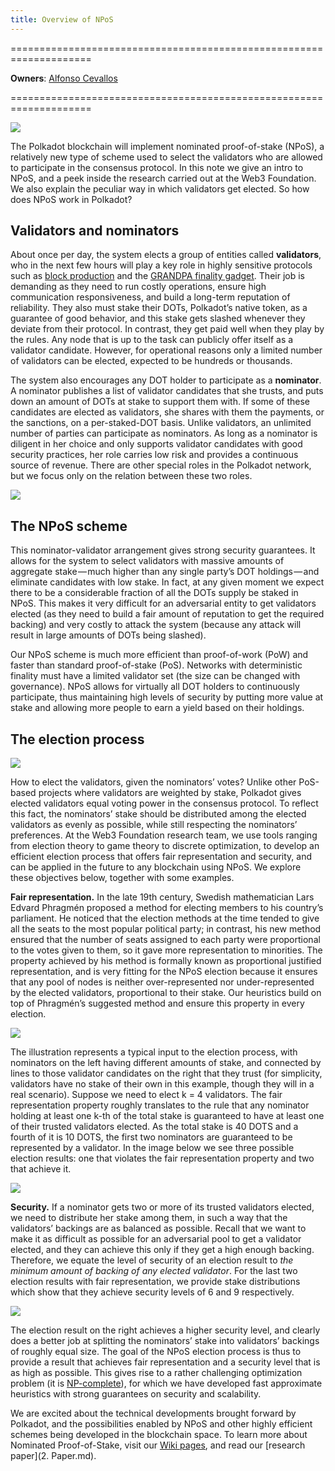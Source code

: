 ```yaml
---
title: Overview of NPoS
---
```


====================================================================

**Owners**: [Alfonso Cevallos](/team_members/alfonso.html)

====================================================================

![](NPoS_Cover.png)


The Polkadot blockchain will implement nominated proof-of-stake (NPoS), a relatively new type of scheme used to select the validators who are allowed to participate in the consensus protocol. In this note we give an intro to NPoS, and a peek inside the research carried out at the Web3 Foundation. We also explain the peculiar way in which validators get elected. So how does NPoS work in Polkadot?

## Validators and nominators

About once per day, the system elects a group of entities called **validators**, who in the next few hours will play a key role in highly sensitive protocols such as [block production](../block-production.html) and the [GRANDPA finality gadget](../finality.html). Their job is demanding as they need to run costly operations, ensure high communication responsiveness, and build a long-term reputation of reliability. They also must stake their DOTs, Polkadot’s native token, as a guarantee of good behavior, and this stake gets slashed whenever they deviate from their protocol. In contrast, they get paid well when they play by the rules. Any node that is up to the task can publicly offer itself as a validator candidate. However, for operational reasons only a limited number of validators can be elected, expected to be hundreds or thousands.

The system also encourages any DOT holder to participate as a **nominator**. A nominator publishes a list of validator candidates that she trusts, and puts down an amount of DOTs at stake to support them with. If some of these candidates are elected as validators, she shares with them the payments, or the sanctions, on a per-staked-DOT basis. Unlike validators, an unlimited number of parties can participate as nominators. As long as a nominator is diligent in her choice and only supports validator candidates with good security practices, her role carries low risk and provides a continuous source of revenue. There are other special roles in the Polkadot network, but we focus only on the relation between these two roles.

![](NPoS_1.png)



## The NPoS scheme

This nominator-validator arrangement gives strong security guarantees. It allows for the system to select validators with massive amounts of aggregate stake — much higher than any single party’s DOT holdings — and eliminate candidates with low stake. In fact, at any given moment we expect there to be a considerable fraction of all the DOTs supply be staked in NPoS. This makes it very difficult for an adversarial entity to get validators elected (as they need to build a fair amount of reputation to get the required backing) and very costly to attack the system (because any attack will result in large amounts of DOTs being slashed).

Our NPoS scheme is much more efficient than proof-of-work (PoW) and faster than standard proof-of-stake (PoS). Networks with deterministic finality must have a limited validator set (the size can be changed with governance). NPoS allows for virtually all DOT holders to continuously participate, thus maintaining high levels of security by putting more value at stake and allowing more people to earn a yield based on their holdings.

## The election process

![](NPoS_2.png)


How to elect the validators, given the nominators’ votes? Unlike other PoS-based projects where validators are weighted by stake, Polkadot gives elected validators equal voting power in the consensus protocol. To reflect this fact, the nominators’ stake should be distributed among the elected validators as evenly as possible, while still respecting the nominators’ preferences. At the Web3 Foundation research team, we use tools ranging from election theory to game theory to discrete optimization, to develop an efficient election process that offers fair representation and security, and can be applied in the future to any blockchain using NPoS. We explore these objectives below, together with some examples.

**Fair representation.** In the late 19th century, Swedish mathematician Lars Edvard Phragmén proposed a method for electing members to his country’s parliament. He noticed that the election methods at the time tended to give all the seats to the most popular political party; in contrast, his new method ensured that the number of seats assigned to each party were proportional to the votes given to them, so it gave more representation to minorities. The property achieved by his method is formally known as proportional justified representation, and is very fitting for the NPoS election because it ensures that any pool of nodes is neither over-represented nor under-represented by the elected validators, proportional to their stake. Our heuristics build on top of Phragmén’s suggested method and ensure this property in every election.

![](NPoS_3.png)


The illustration represents a typical input to the election process, with nominators on the left having different amounts of stake, and connected by lines to those validator candidates on the right that they trust (for simplicity, validators have no stake of their own in this example, though they will in a real scenario). Suppose we need to elect k = 4 validators. The fair representation property roughly translates to the rule that any nominator holding at least one k-th of the total stake is guaranteed to have at least one of their trusted validators elected. As the total stake is 40 DOTS and a fourth of it is 10 DOTS, the first two nominators are guaranteed to be represented by a validator. In the image below we see three possible election results: one that violates the fair representation property and two that achieve it.


![](NPoS_4.png)


**Security.** If a nominator gets two or more of its trusted validators elected, we need to distribute her stake among them, in such a way that the validators’ backings are as balanced as possible. Recall that we want to make it as difficult as possible for an adversarial pool to get a validator elected, and they can achieve this only if they get a high enough backing. Therefore, we equate the level of security of an election result to *the minimum amount of backing of any elected validator*. For the last two election results with fair representation, we provide stake distributions which show that they achieve security levels of 6 and 9 respectively.

![](NPoS_5.png)


The election result on the right achieves a higher security level, and clearly does a better job at splitting the nominators’ stake into validators’ backings of roughly equal size. The goal of the NPoS election process is thus to provide a result that achieves fair representation and a security level that is as high as possible. This gives rise to a rather challenging optimization problem (it is [NP-complete](https://www.britannica.com/science/NP-complete-problem)), for which we have developed fast approximate heuristics with strong guarantees on security and scalability.

We are excited about the technical developments brought forward by Polkadot, and the possibilities enabled by NPoS and other highly efficient schemes being developed in the blockchain space. To learn more about Nominated Proof-of-Stake, visit our [Wiki pages](https://wiki.polkadot.network/docs/en/learn-staking), and read our [research paper](2. Paper.md).
